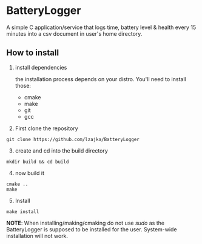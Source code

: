 # BatteryLogger

A simple C application/service that logs time, battery level & health every 15 minutes into a csv document in user's home directory.

## How to install

1. install dependencies

    the installation process depends on your distro.
    You'll need to install those:
    * cmake
    * make
    * git
    * gcc

2. First clone the repository

``
git clone https://github.com/lzajka/BatteryLogger
``

3. create and cd into the build directory
   
````
mkdir build && cd build
````

4. now build it

````
cmake ..
make
````

5. Install

````
make install
````

**NOTE**: When installing/making/cmaking do not use _sudo_ as the BatteryLogger is supposed to be installed for the user.
System-wide installation will not work.
